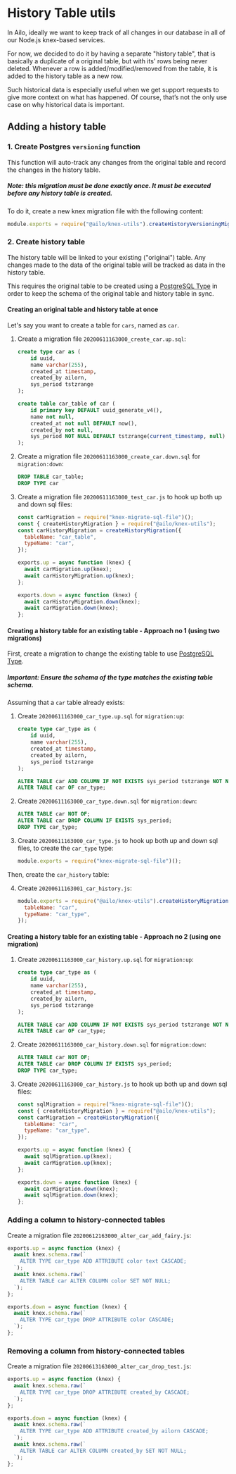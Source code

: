 # History Table utils

In Ailo, ideally we want to keep track of all changes in our database in all of our Node.js knex-based services.

For now, we decided to do it by having a separate "history table", that is basically a duplicate of a original table, but with its' rows being never deleted. Whenever a row is added/modified/removed from the table, it is added to the history table as a new row.

Such historical data is especially useful when we get support requests to give more context on what has happened. Of course, that’s not the only use case on why historical data is important.

## Adding a history table

### 1. Create Postgres `versioning` function

This function will auto-track any changes from the original table and record the changes in the history table.

##### Note: this migration must be done exactly once. It must be executed before any history table is created.

To do it, create a new knex migration file with the following content:

```js
module.exports = require("@ailo/knex-utils").createHistoryVersioningMigration();
```

### 2. Create history table

The history table will be linked to your existing ("original") table. Any changes made to the data of the original table will be tracked as data in the history table.

This requires the original table to be created using a [PostgreSQL Type](https://www.postgresql.org/docs/9.6/sql-createtype.html) in order to keep the schema of the original table and history table in sync.

#### Creating an original table and history table at once

Let's say you want to create a table for `cars`, named as `car`.

1. Create a migration file `20200611163000_create_car.up.sql`:

   ```sql
   create type car as (
       id uuid,
       name varchar(255),
       created_at timestamp,
       created_by ailorn,
       sys_period tstzrange
   );

   create table car_table of car (
       id primary key DEFAULT uuid_generate_v4(),
       name not null,
       created_at not null DEFAULT now(),
       created_by not null,
       sys_period NOT NULL DEFAULT tstzrange(current_timestamp, null)
   );
   ```

2. Create a migration file `20200611163000_create_car.down.sql` for `migration:down`:

   ```sql
   DROP TABLE car_table;
   DROP TYPE car
   ```

3. Create a migration file `20200611163000_test_car.js` to hook up both up and down sql files:

   ```js
   const carMigration = require("knex-migrate-sql-file")();
   const { createHistoryMigration } = require("@ailo/knex-utils");
   const carHistoryMigration = createHistoryMigration({
     tableName: "car_table",
     typeName: "car",
   });

   exports.up = async function (knex) {
     await carMigration.up(knex);
     await carHistoryMigration.up(knex);
   };

   exports.down = async function (knex) {
     await carHistoryMigration.down(knex);
     await carMigration.down(knex);
   };
   ```

#### Creating a history table for an existing table - Approach no 1 (using two migrations)

First, create a migration to change the existing table to use [PostgreSQL Type](https://www.postgresql.org/docs/9.6/sql-createtype.html).

##### Important: Ensure the schema of the type matches the existing table schema.

Assuming that a `car` table already exists:

1. Create `20200611163000_car_type.up.sql` for `migration:up`:

   ```sql
   create type car_type as (
       id uuid,
       name varchar(255),
       created_at timestamp,
       created_by ailorn,
       sys_period tstzrange
   );

   ALTER TABLE car ADD COLUMN IF NOT EXISTS sys_period tstzrange NOT NULL DEFAULT tstzrange(current_timestamp, null);
   ALTER TABLE car OF car_type;
   ```

2. Create `20200611163000_car_type.down.sql` for `migration:down`:

   ```sql
   ALTER TABLE car NOT OF;
   ALTER TABLE car DROP COLUMN IF EXISTS sys_period;
   DROP TYPE car_type;
   ```

3. Create `20200611163000_car_type.js` to hook up both up and down sql files, to create the `car_type` type:

   ```js
   module.exports = require("knex-migrate-sql-file")();
   ```

Then, create the `car_history` table:

4. Create `20200611163001_car_history.js`:

   ```js
   module.exports = require("@ailo/knex-utils").createHistoryMigration({
     tableName: "car",
     typeName: "car_type",
   });
   ```

#### Creating a history table for an existing table - Approach no 2 (using one migration)

1. Create `20200611163000_car_history.up.sql` for `migration:up`:

   ```sql
   create type car_type as (
       id uuid,
       name varchar(255),
       created_at timestamp,
       created_by ailorn,
       sys_period tstzrange
   );

   ALTER TABLE car ADD COLUMN IF NOT EXISTS sys_period tstzrange NOT NULL DEFAULT tstzrange(current_timestamp, null);
   ALTER TABLE car OF car_type;
   ```

2. Create `20200611163000_car_history.down.sql` for `migration:down`:

   ```sql
   ALTER TABLE car NOT OF;
   ALTER TABLE car DROP COLUMN IF EXISTS sys_period;
   DROP TYPE car_type;
   ```

3. Create `20200611163000_car_history.js` to hook up both up and down sql files:

   ```js
   const sqlMigration = require("knex-migrate-sql-file")();
   const { createHistoryMigration } = require("@ailo/knex-utils");
   const carMigration = createHistoryMigration({
     tableName: "car",
     typeName: "car_type",
   });

   exports.up = async function (knex) {
     await sqlMigration.up(knex);
     await carMigration.up(knex);
   };

   exports.down = async function (knex) {
     await carMigration.down(knex);
     await sqlMigration.down(knex);
   };
   ```

### Adding a column to history-connected tables

Create a migration file `20200612163000_alter_car_add_fairy.js`:

```js
exports.up = async function (knex) {
  await knex.schema.raw(`
    ALTER TYPE car_type ADD ATTRIBUTE color text CASCADE;
  `);
  await knex.schema.raw(`
    ALTER TABLE car ALTER COLUMN color SET NOT NULL;
  `);
};

exports.down = async function (knex) {
  await knex.schema.raw(`
    ALTER TYPE car_type DROP ATTRIBUTE color CASCADE;
  `);
};
```

### Removing a column from history-connected tables

Create a migration file `20200613163000_alter_car_drop_test.js`:

```js
exports.up = async function (knex) {
  await knex.schema.raw(`
    ALTER TYPE car_type DROP ATTRIBUTE created_by CASCADE;
  `);
};

exports.down = async function (knex) {
  await knex.schema.raw(`
    ALTER TYPE car_type ADD ATTRIBUTE created_by ailorn CASCADE;
  `);
  await knex.schema.raw(`
    ALTER TABLE car ALTER COLUMN created_by SET NOT NULL;
  `);
};
```
